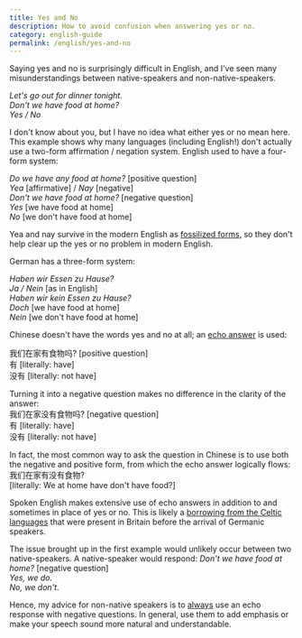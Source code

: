 ```yaml
---
title: Yes and No
description: How to avoid confusion when answering yes or no.
category: english-guide
permalink: /english/yes-and-no
---
```


Saying yes and no is surprisingly difficult in English, and I've seen many misunderstandings between native-speakers and non-native-speakers.

*Let's go out for dinner tonight.      
Don't we have food at home?   
Yes / No*  

I don't know about you, but I have no idea what either yes or no mean here. This example shows why many languages (including English!) don't actually use a two-form affirmation / negation system. English used to have a four-form system:  

*Do we have any food at home?* [positive question]  
*Yea* [affirmative] / *Nay* [negative]  
*Don't we have food at home?* [negative question]  
*Yes* [we have food at home]  
*No* [we don't have food at home]  

Yea and nay survive in the modern English as [fossilized forms][0], so they don't help clear up the yes or no problem in modern English.

German has a three-form system:

*Haben wir Essen zu Hause?*  
*Ja / Nein* [as in English]  
*Haben wir kein Essen zu Hause?*  
*Doch* [we have food at home]  
*Nein* [we don't have food at home]

Chinese doesn't have the words yes and no at all; an [echo answer][1] is used:

我们在家有食物吗? [positive question]  
有 [literally: have]  
没有 [literally: not have]   

Turning it into a negative question makes no difference in the clarity of the answer:  
我们在家没有食物吗? [negative question]    
有 [literally: have]  
没有 [literally: not have]

In fact, the most common way to ask the question in Chinese is to use both the negative and positive form, from which the echo answer logically flows:    
我们在家有没有食物?  
[literally: We at home have don't have food?]  

Spoken English makes extensive use of echo answers in addition to and sometimes in place of yes or no. This is likely a [borrowing from the Celtic languages][2] that were present in Britain before the arrival of Germanic speakers.

The issue brought up in the first example would unlikely occur between two native-speakers. A native-speaker would respond:
*Don't we have food at home?* [negative question]  
*Yes, we do.*    
*No, we don't.*  

Hence, my advice for non-native speakers is to <u>always</u> use an echo response with negative questions. In general, use them to add emphasis or make your speech sound more natural and understandable.

[0]: https://en.wikipedia.org/wiki/Fossilization_%28linguistics%29
[1]: https://en.wikipedia.org/wiki/Echo_answer
[2]: https://en.wikipedia.org/wiki/Brittonicisms_in_English
